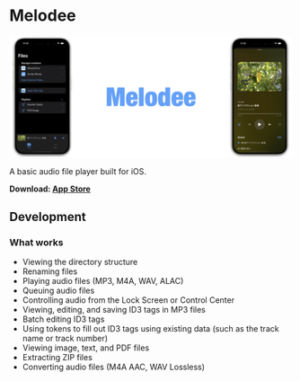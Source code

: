 # Melodee

![Banner image depicting the Melodee app's file management and audio player features.](github/banner.png?raw=true "Melodee")

A basic audio file player built for iOS.

**Download: [App Store](https://apps.apple.com/app/id6465898934)**

## Development

### What works
- Viewing the directory structure
- Renaming files
- Playing audio files (MP3, M4A, WAV, ALAC)
- Queuing audio files
- Controlling audio from the Lock Screen or Control Center
- Viewing, editing, and saving ID3 tags in MP3 files
- Batch editing ID3 tags
- Using tokens to fill out ID3 tags using existing data (such as the track name or track number)
- Viewing image, text, and PDF files
- Extracting ZIP files
- Converting audio files (M4A AAC, WAV Lossless)